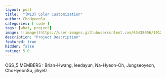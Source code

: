 ```yaml
---	
layout: post	
title:  "[W13] Color Customization"	
author: ChoHyeonSu
categories: [ code ]	
tags: [what, project]
image: ![image](https://user-images.githubusercontent.com/65438056/101240929-c8683900-3735-11eb-8af3-b435b00cb1a7.png)
description: "Project Description"	
featured: true	
hidden: false	
rating: 5.0
---	
```


OSS_5 MEMBERS : Brian-Hwang, leedayun, Na-Hyeon-Oh, Jungseoyeon, ChoHyeonSu, jihye0


